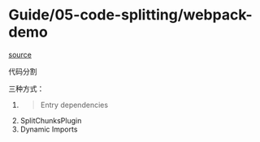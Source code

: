 # Guide/05-code-splitting/webpack-demo
[source](https://webpack.js.org/guides/code-splitting/)

代码分割

三种方式：
1. > Entry dependencies
2. SplitChunksPlugin
3. Dynamic Imports